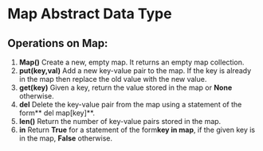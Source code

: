 # Map Abstract Data Type

## Operations on Map:
1. **Map()** Create a new, empty map. It returns an empty map collection.
2. **put(key,val)** Add a new key-value pair to the map. If the key is already in the map then replace the old value with the new value.
3. **get(key)** Given a key, return the value stored in the map or **None** otherwise.
4. **del** Delete the key-value pair from the map using a statement of the form** del map[key]**.
5. **len()** Return the number of key-value pairs stored in the map.
6. **in** Return **True** for a statement of the form**key in map**, if the given key is in the map, **False** otherwise.
